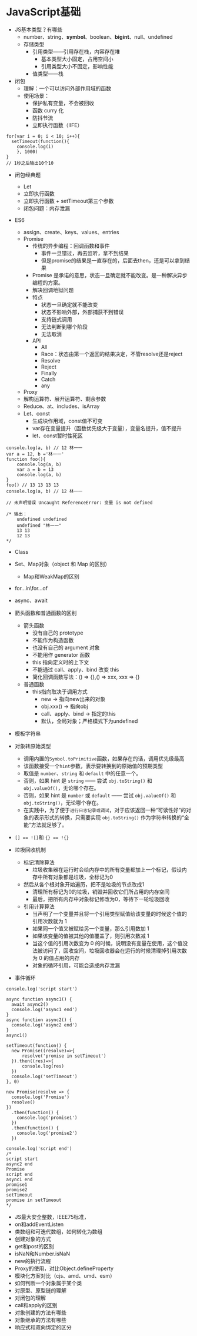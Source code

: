 # JavaScript基础

- JS基本类型？有哪些
    - number、string、**symbol**、boolean、**bigint**、null、undefined
    - 存储类型
        - 引用类型——引用存在栈，内容存在堆
            - 基本类型大小固定，占用空间小
            - 引用类型大小不固定，影响性能
        - 值类型——栈
- 闭包
    - 理解：一个可以访问外部作用域的函数
    - 使用场景：
        - 保护私有变量，不会被回收
        - 函数 curry 化
        - 防抖节流
        - 立即执行函数（IIFE）

```
for(var i = 0; i < 10; i++){
  setTimeout(function(){
    console.log(i)
    }, 1000) 
}
// 1秒之后输出10个10
```

-   闭包经典题
    -   Let
    -   立即执行函数
    -   立即执行函数 + setTimeout第三个参数
	-   闭包问题：内存泄漏

-   ES6
    -   assign、create、keys、values、entries
    -   Promise
        -   传统的异步编程：回调函数和事件
            -   事件一旦错过，再去监听，拿不到结果
            -   但是promise的结果是一直存在的，后面去then，还是可以拿到结果
        -   Promise 是承诺的意思，状态一旦确定就不能改变。是一种解决异步编程的方案。
        -   解决回调地狱问题
        -   特点
            -   状态一旦确定就不能改变
            -   状态不影响外部，外部捕获不到错误
            -   支持链式调用
            -   无法判断到哪个阶段
            -   无法取消
        -   API
            -   All
            -   Race：状态由第一个返回的结果决定，不管resolve还是reject
            -   Resolve
            -   Reject
            -   Finally
            -   Catch
            -   any
    -   Proxy
    -   解构运算符、展开运算符、剩余参数
    -   Reduce、at、includes、isArray
    -   Let、const
        -   生成块作用域，const值不可变
        -   var存在变量提升（函数优先级大于变量），变量名提升，值不提升
        -   let、const暂时性死区

```
console.log(a, b) // 12 林一一
var a = 12, b ='林一一' 
function foo(){ 
    console.log(a, b) 
    var a = b = 13 
    console.log(a, b) 
} 
foo() // 13 13 13 13
console.log(a, b) // 12 林一一

// 未声明错误 Uncaught ReferenceError: 变量 is not defined

/* 输出：
    undefined undefined
    undefined "林一一"
    13 13
    12 13
*/
```

-   Class
-   Set、Map对象（object 和 Map 的区别）
    -   Map和WeakMap的区别
        
-   for...in\for...of
-   async、await
-   箭头函数和普通函数的区别
	- 箭头函数
	    - 没有自己的 prototype
	    - 不能作为构造函数
	    - 也没有自己的 argument 对象
	    - 不能用作 generator 函数
	    - this 指向定义时的上下文
	    - 不能通过 call、apply、bind 改变 this
	    - 简化回调函数写法：() => {},() => xxx, xxx => {}
	- 普通函数
		- this指向取决于调用方式
			- new -> 指向new出来的对象
			- obj.xxx() -> 指向obj
			- call、apply、bind -> 指定的this
			- 默认，全局对象；严格模式下为undefined
- 模板字符串
- 对象转原始类型
	- 调用内置的`Symbol.toPrimitive`函数，如果存在的话，调用优先级最高
	- 该函数接受一个`hint`参数，表示要转换到的原始值的预期类型
	- 取值是 `number`、`string` 和 `default` 中的任意一个。
	- 否则，如果 hint 是 `string` —— 尝试 `obj.toString()` 和 `obj.valueOf()`，无论哪个存在。
	- 否则，如果 hint 是 `number` 或 `default` —— 尝试 `obj.valueOf()` 和 `obj.toString()`，无论哪个存在。
	- 在实践中，为了便于`进行日志记录或调试`，对于应该返回一种“可读性好”的对象的表示形式的转换，只需要实现 `obj.toString()` 作为字符串转换的“全能”方法就足够了。
- `[] == ![]`和 `{} == !{}`
- 垃圾回收机制
	- 标记清除算法
        - 垃圾收集器在运行时会给内存中的所有变量都加上一个标记，假设内存中所有对象都是垃圾，全标记为0
	- 然后从各个根对象开始遍历，把不是垃圾的节点改成1
		- 清理所有标记为0的垃圾，销毁并回收它们所占用的内存空间
		- 最后，把所有内存中对象标记修改为0，等待下一轮垃圾回收
	- 引用计算算法
		- 当声明了一个变量并且将一个引用类型赋值给该变量的时候这个值的引用次数就为 1
		- 如果同一个值又被赋给另一个变量，那么引用数加 1
		- 如果该变量的值被其他的值覆盖了，则引用次数减 1
		- 当这个值的引用次数变为 0 的时候，说明没有变量在使用，这个值没法被访问了，回收空间，垃圾回收器会在运行的时候清理掉引用次数为 0 的值占用的内存
		- 对象的循环引用，可能会造成内存泄漏
-   事件循环
```
console.log('script start') 

async function async1() {
  await async2()
  console.log('async1 end')
}
async function async2() {
  console.log('async2 end') 
}
async1()

setTimeout(function() {
  new Promise((resolve)=>{
      resolve('promise in setTimeout')
  }).then((res)=>{
      console.log(res)
  })
  console.log('setTimeout')
}, 0)

new Promise(resolve => {
  console.log('Promise')
  resolve()
})
  .then(function() {
    console.log('promise1')
  })
  .then(function() {
    console.log('promise2')
  })

console.log('script end')
/*
script start
async2 end
Promise
script end
async1 end
promise1
promise2
setTimeout
promise in setTimeout
*/
```

- JS最大安全整数，IEEE75标准，
- on和addEventListen
- 类数组和可迭代数组，如何转化为数组
- 创建对象的方式
- get和post的区别
- isNaN和Number.isNaN
- new的执行流程
- Proxy的使用，对比Object.defineProperty
- 模块化方案对比（cjs、amd、umd、esm）
- 如何判断一个对象属于某个类
- 对原型、原型链的理解
- 对闭包的理解
- call和apply的区别
- 对象创建的方法有哪些
- 对象继承的方法有哪些
- 响应式和双向绑定的区分